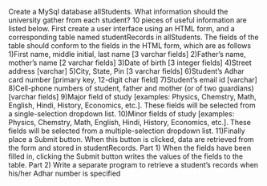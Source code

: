 Create a MySql database allStudents. What information should the university gather from each student? 10 pieces of useful information are listed below. First create a user interface using an HTML form, and a corresponding table named studentRecords in allStudents. The fields of the table should conform to the fields in the HTML form, which are as follows
1)First name, middle initial, last name [3 varchar fields]
2)Father’s name, mother’s name [2 varchar fields]
3)Date of birth [3 integer fields]
4)Street address [varchar]
5)City, State, Pin [3 varchar fields]
6)Student’s Adhar card number [primary key, 12-digit char field]
7)Student’s email id [varchar]
8)Cell-phone numbers of student, father and mother (or of two guardians) [varchar fields]
9)Major field of study [examples: Physics, Chemstry, Math, English, Hindi, History, Economics, etc.]. These fields will be selected from a single-selection dropdown list.
10)Minor fields of study [examples: Physics, Chemstry, Math, English, Hindi, History, Economics, etc.]. These fields will be selected from a multiple-selection dropdown list.
11)Finally place a Submit button. When this button is clicked, data are retrieved from the form and stored in studentRecords.
Part 1) When the fields have been filled in, clicking the Submit button writes the values of the fields to the table.
Part 2) Write a separate program to retrieve a student’s records when his/her Adhar number is specified
